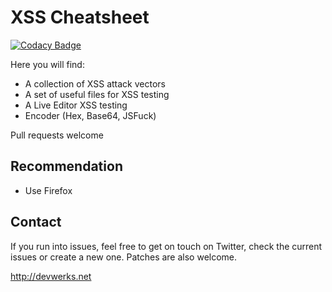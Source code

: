 XSS Cheatsheet
====

[![Codacy Badge](https://api.codacy.com/project/badge/Grade/e8e392e88acc4d318102c337d993fc99)](https://www.codacy.com/app/blubtxt/XSS-Cheatsheet?utm_source=github.com&utm_medium=referral&utm_content=devwerks/XSS-Cheatsheet&utm_campaign=badger)

Here you will find:

 * A collection of XSS attack vectors
 * A set of useful files for XSS testing
 * A Live Editor XSS testing
 * Encoder (Hex, Base64, JSFuck)
 
Pull requests welcome

## Recommendation

 * Use Firefox
 
## Contact

If you run into issues, feel free to get on touch on Twitter, check the current issues or create a new one. Patches are also welcome.

http://devwerks.net 

